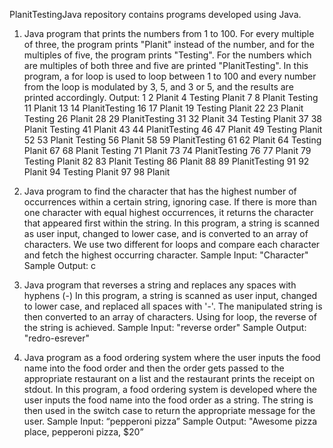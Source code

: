 PlanitTestingJava repository contains programs developed using Java. 

1. Java program that prints the numbers from 1 to 100. For every multiple of three, the program prints "Planit" instead of the number, and for the multiples of five, the program prints "Testing". For the numbers which are multiples of both three and five are printed "PlanitTesting".
      In this program, a for loop is used to loop between 1 to 100 and every number from the loop is modulated by 3, 5, and 3 or 5, and the results are printed accordingly.
       Output: 1 2 Planit 4 Testing Planit 7 8 Planit Testing 11 Planit 13 14 PlanitTesting 16 17 Planit 19 Testing Planit 22 23 Planit Testing 26 Planit 28 29 PlanitTesting 31 32 Planit 34 Testing Planit 37 38 Planit Testing 41 Planit 43 44 PlanitTesting 46 47 Planit 49 Testing Planit 52 53 Planit Testing 56 Planit 58 59 PlanitTesting 61 62 Planit 64 Testing Planit 67 68 Planit Testing 71 Planit 73 74 PlanitTesting 76 77 Planit 79 Testing Planit 82 83 Planit Testing 86 Planit 88 89 PlanitTesting 91 92 Planit 94 Testing Planit 97 98 Planit
     
 2. Java program to find the character that has the highest number of occurrences within a certain string, ignoring case. If there is more than one character with equal highest occurrences, it returns the character that appeared first within the string.
      In this program, a string is scanned as user input, changed to lower case, and is converted to an array of characters. We use two different for loops and compare each character and fetch the highest occurring character.
       Sample Input: "Character"
       Sample Output: c 
    
  3. Java program that reverses a string and replaces any spaces with hyphens (-)
      In this program, a string is scanned as user input, changed to lower case, and replaced all spaces with '-'. The manipulated string is then converted to an array of characters. Using for loop, the reverse of the string is achieved.
       Sample Input: "reverse order"
       Sample Output: "redro-esrever"
      
  4. Java program as a food ordering system where the user inputs the food name into the food order and then the order gets passed to the appropriate restaurant on a list and the restaurant prints the receipt on stdout.
      In this program, a food ordering system is developed where the user inputs the food name into the food order as a string. The string is then used in the switch case to return the appropriate message for the user.
       Sample Input: “pepperoni pizza”
       Sample Output: "Awesome pizza place, pepperoni pizza, $20”

